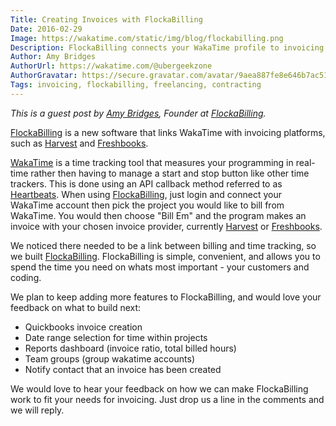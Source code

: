 ```yaml
---
Title: Creating Invoices with FlockaBilling
Date: 2016-02-29
Image: https://wakatime.com/static/img/blog/flockabilling.png
Description: FlockaBilling connects your WakaTime profile to invoicing apps like Freshbooks and Harvest
Author: Amy Bridges
AuthorUrl: https://wakatime.com/@ubergeekzone
AuthorGravatar: https://secure.gravatar.com/avatar/9aea887fe8e646b7ac516bf157b4e558
Tags: invoicing, flockabilling, freelancing, contracting
---
```


*This is a guest post by [Amy Bridges](https://wakatime.com/@ubergeekzone), Founder at [FlockaBilling][flockabilling].*

[FlockaBilling][flockabilling] is a new software that links WakaTime with invoicing platforms, such as [Harvest][harvest] and [Freshbooks][freshbooks].

[WakaTime][wakatime] is a time tracking tool that measures your programming in real-time rather then having to manage a start and stop button like other time trackers.
This is done using an API callback method referred to as [Heartbeats][heartbeats].
When using [FlockaBilling][flockabilling], just login and connect your WakaTime account then pick the project you would like to bill from WakaTime.
You would then choose "Bill Em" and the program makes an invoice with your chosen invoice provider, currently [Harvest][harvest] or [Freshbooks][freshbooks].

We noticed there needed to be a link between billing and time tracking, so we built [FlockaBilling][flockabilling].
FlockaBilling is simple, convenient, and allows you to spend the time you need on whats most important - your customers and coding.

We plan to keep adding more features to FlockaBilling, and would love your feedback on what to build next:

- Quickbooks invoice creation
- Date range selection for time within projects
- Reports dashboard (invoice ratio, total billed hours)
- Team groups (group wakatime accounts)
- Notify contact that an invoice has been created

We would love to hear your feedback on how we can make FlockaBilling work to fit your needs for invoicing.
Just drop us a line in the comments and we will reply.

[flockabilling]: http://invoate.com/platforms/flockabilling
[wakatime]: https://wakatime.com/
[harvest]: https://www.getharvest.com/
[freshbooks]: http://www.freshbooks.com
[heartbeats]: https://wakatime.com/help/getting-started/faq#what-data-is-logged
